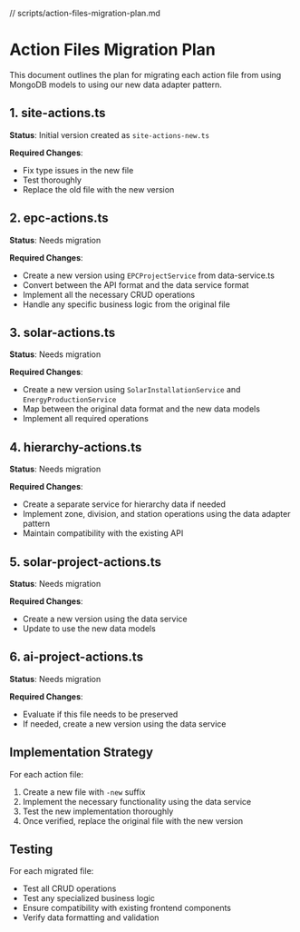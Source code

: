 // scripts/action-files-migration-plan.md

# Action Files Migration Plan

This document outlines the plan for migrating each action file from using MongoDB models to using our new data adapter pattern.

## 1. site-actions.ts

**Status**: Initial version created as `site-actions-new.ts`

**Required Changes**:

- Fix type issues in the new file
- Test thoroughly
- Replace the old file with the new version

## 2. epc-actions.ts

**Status**: Needs migration

**Required Changes**:

- Create a new version using `EPCProjectService` from data-service.ts
- Convert between the API format and the data service format
- Implement all the necessary CRUD operations
- Handle any specific business logic from the original file

## 3. solar-actions.ts

**Status**: Needs migration

**Required Changes**:

- Create a new version using `SolarInstallationService` and `EnergyProductionService`
- Map between the original data format and the new data models
- Implement all required operations

## 4. hierarchy-actions.ts

**Status**: Needs migration

**Required Changes**:

- Create a separate service for hierarchy data if needed
- Implement zone, division, and station operations using the data adapter pattern
- Maintain compatibility with the existing API

## 5. solar-project-actions.ts

**Status**: Needs migration

**Required Changes**:

- Create a new version using the data service
- Update to use the new data models

## 6. ai-project-actions.ts

**Status**: Needs migration

**Required Changes**:

- Evaluate if this file needs to be preserved
- If needed, create a new version using the data service

## Implementation Strategy

For each action file:

1. Create a new file with `-new` suffix
2. Implement the necessary functionality using the data service
3. Test the new implementation thoroughly
4. Once verified, replace the original file with the new version

## Testing

For each migrated file:

- Test all CRUD operations
- Test any specialized business logic
- Ensure compatibility with existing frontend components
- Verify data formatting and validation
